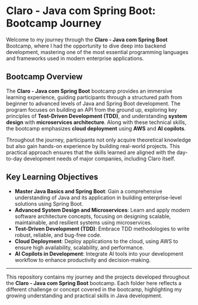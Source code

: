 # Claro - Java com Spring Boot: Bootcamp Journey

Welcome to my journey through the **Claro - Java com Spring Boot** Bootcamp, where I had the opportunity to dive deep into backend development, mastering one of the most essential programming languages and frameworks used in modern enterprise applications.

## Bootcamp Overview

The **Claro - Java com Spring Boot** bootcamp provides an immersive learning experience, guiding participants through a structured path from beginner to advanced levels of Java and Spring Boot development. The program focuses on building an API from the ground up, exploring key principles of **Test-Driven Development (TDD)**, and understanding **system design** with **microservices architecture**. Along with these technical skills, the bootcamp emphasizes **cloud deployment** using **AWS** and **AI copilots**.

Throughout the journey, participants not only acquire theoretical knowledge but also gain hands-on experience by building real-world projects. This practical approach ensures that the skills learned are aligned with the day-to-day development needs of major companies, including Claro itself.

## Key Learning Objectives

- **Master Java Basics and Spring Boot**: Gain a comprehensive understanding of Java and its application in building enterprise-level solutions using Spring Boot.
- **Advanced System Design and Microservices**: Learn and apply modern software architecture concepts, focusing on designing scalable, maintainable, and resilient systems using microservices.
- **Test-Driven Development (TDD)**: Embrace TDD methodologies to write robust, reliable, and bug-free code.
- **Cloud Deployment**: Deploy applications to the cloud, using AWS to ensure high availability, scalability, and performance.
- **AI Copilots in Development**: Integrate AI tools into your development workflow to enhance productivity and decision-making.


---

This repository contains my journey and the projects developed throughout the **Claro - Java com Spring Boot** bootcamp. Each folder here reflects a different challenge or concept covered in the bootcamp, highlighting my growing understanding and practical skills in Java development.
